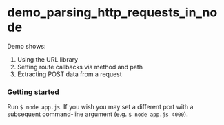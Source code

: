 demo_parsing_http_requests_in_node
==================================


Demo shows:

1. Using the URL library
1. Setting route callbacks via method and path
1. Extracting POST data from a request


### Getting started

Run `$ node app.js`. If you wish you may set a different port with a subsequent command-line argument (e.g. `$ node app.js 4000`).





